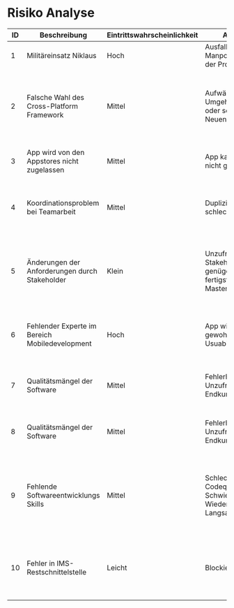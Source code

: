 # Risiko Analyse

| ID  | Beschreibung  | Eintrittswahrscheinlichkeit  | Auswirkung | Schweregrad  | Massnahme  | Status  |
|---|---|---|---|---|---|---|
| 1  | Militäreinsatz Niklaus  | Hoch  | Ausfall 33% des Manpowers am Ende der Projektphase | Hoch  | Antrag Verschiebung  | Antrag angenommen |
| 2  | Falsche Wahl des Cross-Platform Framework | Mittel | Aufwändige Umgehungslösungen oder sogar Neuentwicklung nötig | Hoch | Evaluationsphase mit Prototypen welche möglichst alle voraussichtlichen Framwork-Anforderungen abdeckt | Evaluation läuft |
| 3  | App wird von den Appstores nicht zugelassen | Mittel | App kann vom Kunden nicht genutzt werden | Klein | Vertraut machen mit Design und Sicherheitsregeln des App Stores | Issue #68 erfasst |
| 4  | Koordinationsproblem bei Teamarbeit | Mittel | Duplizierte Arbeit, schlechter Output | Mittel | Termine für gemeinsames Arbeit erfassen. Team Kommunikation erstellen | Erledigt |
| 5  | Änderungen der Anforderungen durch Stakeholder | Klein | Unzufriedene Stakehoder. Nicht genügend Zeit für das fertigstellen der Masterarbeit | Hoch | Spezifikation der Anforderungen erstellt und mit Stakeholder Kategorisiert. Erwartungen der Stakeholder geklärt. | Erledigt |
| 6  | Fehlender Experte im Bereich Mobiledevelopment | Hoch | App wird keine gewohnte Mobile App. Usuabillity leidet. | Mittel | Experte im Umgang mit gewähltem Framework als Consultant finden | Pendent
| 7  | Qualitätsmängel der Software | Mittel | Fehlerhafte App. Unzufriedene Endkunden | Hoch | Code Review, Continouse Integration und automatisierte Tests | Pendent
| 8  | Qualitätsmängel der Software | Mittel | Fehlerhafte App. Unzufriedene Endkunden | Hoch | Code Review, Continouse Integration und automatisierte Tests | Pendent
| 9  | Fehlende Softwareentwicklungs Skills | Mittel | Schlechte Codequalität. Schwierige Wiederverwendbarkeit. Langsamer Fortschritt | Hoch | Experte im Umgang mit gewähltem Framework als Consultant finden. Bücher über gewähltes Framework lesen. | Pendent
| 10  | Fehler in IMS-Restschnittelstelle | Leicht | Blockierung der Arbeit | Hoch | Gewünschte Operation der Restschnittstelle früh ausprobieren und unter Tests stellen. | Pendent
